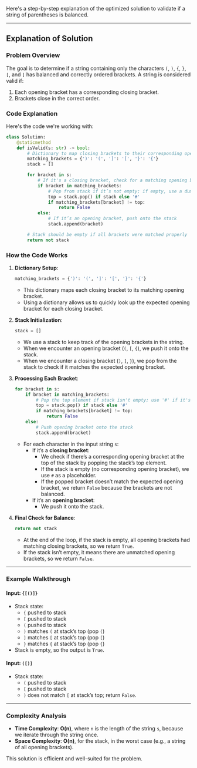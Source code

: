 Here's a step-by-step explanation of the optimized solution to validate if a string of parentheses is balanced.

---

## Explanation of Solution

### Problem Overview

The goal is to determine if a string containing only the characters `(`, `)`, `{`, `}`, `[`, and `]` has balanced and correctly ordered brackets. A string is considered valid if:
1. Each opening bracket has a corresponding closing bracket.
2. Brackets close in the correct order.

### Code Explanation

Here's the code we're working with:

```python
class Solution:
    @staticmethod
    def isValid(s: str) -> bool:
        # Dictionary to map closing brackets to their corresponding opening brackets
        matching_brackets = {')': '(', ']': '[', '}': '{'}
        stack = []

        for bracket in s:
            # If it's a closing bracket, check for a matching opening bracket at the stack's top
            if bracket in matching_brackets:
                # Pop from stack if it’s not empty; if empty, use a dummy value
                top = stack.pop() if stack else '#'
                if matching_brackets[bracket] != top:
                    return False
            else:
                # If it’s an opening bracket, push onto the stack
                stack.append(bracket)

        # Stack should be empty if all brackets were matched properly
        return not stack
```

### How the Code Works

1. **Dictionary Setup**:
   ```python
   matching_brackets = {')': '(', ']': '[', '}': '{'}
   ```
    - This dictionary maps each closing bracket to its matching opening bracket.
    - Using a dictionary allows us to quickly look up the expected opening bracket for each closing bracket.

2. **Stack Initialization**:
   ```python
   stack = []
   ```
    - We use a stack to keep track of the opening brackets in the string.
    - When we encounter an opening bracket (`(`, `[`, `{`), we push it onto the stack.
    - When we encounter a closing bracket (`)`, `]`, `}`), we pop from the stack to check if it matches the expected opening bracket.

3. **Processing Each Bracket**:
   ```python
   for bracket in s:
       if bracket in matching_brackets:
           # Pop the top element if stack isn't empty; use '#' if it's empty
           top = stack.pop() if stack else '#'
           if matching_brackets[bracket] != top:
               return False
       else:
           # Push opening bracket onto the stack
           stack.append(bracket)
   ```
    - For each character in the input string `s`:
        - If it’s a **closing bracket**:
            - We check if there’s a corresponding opening bracket at the top of the stack by popping the stack’s top element.
            - If the stack is empty (no corresponding opening bracket), we use `#` as a placeholder.
            - If the popped bracket doesn’t match the expected opening bracket, we return `False` because the brackets are not balanced.
        - If it’s an **opening bracket**:
            - We push it onto the stack.

4. **Final Check for Balance**:
   ```python
   return not stack
   ```
    - At the end of the loop, if the stack is empty, all opening brackets had matching closing brackets, so we return `True`.
    - If the stack isn’t empty, it means there are unmatched opening brackets, so we return `False`.

---

### Example Walkthrough

#### Input: `{[()]}`
- Stack state:
    - `{` pushed to stack
    - `[` pushed to stack
    - `(` pushed to stack
    - `)` matches `(` at stack’s top (pop `(`)
    - `]` matches `[` at stack’s top (pop `[`)
    - `}` matches `{` at stack’s top (pop `{`)
- Stack is empty, so the output is `True`.

#### Input: `([)]`
- Stack state:
    - `(` pushed to stack
    - `[` pushed to stack
    - `)` does not match `[` at stack’s top; return `False`.

---

### Complexity Analysis

- **Time Complexity**: **O(n)**, where `n` is the length of the string `s`, because we iterate through the string once.
- **Space Complexity**: **O(n)**, for the stack, in the worst case (e.g., a string of all opening brackets).

This solution is efficient and well-suited for the problem.